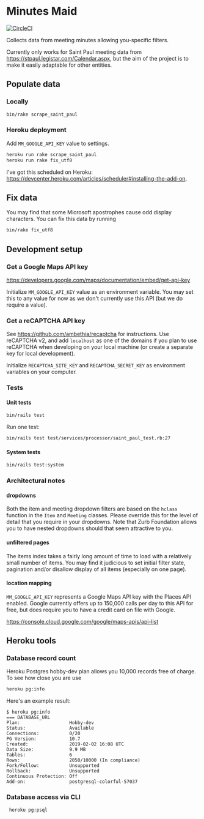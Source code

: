 # Minutes Maid
[![CircleCI](https://circleci.com/gh/eebbesen/minutes_maid.svg?style=svg)](https://circleci.com/gh/eebbesen/minutes_maid)

Collects data from meeting minutes allowing you-specific filters.

Currently only works for Saint Paul meeting data from https://stpaul.legistar.com/Calendar.aspx, but the aim of the project is to make it easily adaptable for other entities.

## Populate data
### Locally
```bash
bin/rake scrape_saint_paul
```

### Heroku deployment
Add `MM_GOOGLE_API_KEY` value to settings.
```bash
heroku run rake scrape_saint_paul
heroku run rake fix_utf8
```
I've got this scheduled on Heroku: https://devcenter.heroku.com/articles/scheduler#installing-the-add-on.


## Fix data
You may find that some Microsoft apostrophes cause odd display characters. You can fix this data by running
```bash
bin/rake fix_utf8
```

## Development setup
### Get a Google Maps API key
https://developers.google.com/maps/documentation/embed/get-api-key

Initialize `MM_GOOGLE_API_KEY` value as an environment variable. You may set this to any value for now as we don't currently use this API (but we do require a value).

### Get a reCAPTCHA API key
See https://github.com/ambethia/recaptcha for instructions. Use reCAPTCHA v2, and add `localhost` as one of the domains if you plan to use reCAPTCHA when developing on your local machine (or create a separate key for local development).

Initialize `RECAPTCHA_SITE_KEY` and `RECAPTCHA_SECRET_KEY` as environment variables on your computer.

### Tests
#### Unit tests
```bash
bin/rails test
```

Run one test:
```bash
bin/rails test test/services/processor/saint_paul_test.rb:27
```

#### System tests
```bash
bin/rails test:system
```

### Architectural notes
#### dropdowns
Both the item and meeting dropdown filters are based on the `hclass` function in the `Item` and `Meeting` classes. Please override this for the level of detail that you require in your dropdowns. Note that Zurb Foundation allows you to have nested dropdowns should that seem attractive to you.

#### unfiltered pages
The items index takes a fairly long amount of time to load with a relatively small number of items. You may find it judicious to set initial filter state, pagination and/or disallow display of all items (especially on one page).

#### location mapping
`MM_GOOGLE_API_KEY` represents a Google Maps API key with the Places API enabled. Google currently offers up to 150,000 calls per day to this API for free, but does require you to have a credit card on file with Google.

https://console.cloud.google.com/google/maps-apis/api-list


## Heroku tools
### Database record count
Heroku Postgres hobby-dev plan allows you 10,000 records free of charge. To see how close you are use

```bash
heroku pg:info
```
Here's an example result:
```
$ heroku pg:info
=== DATABASE_URL
Plan:                  Hobby-dev
Status:                Available
Connections:           0/20
PG Version:            10.7
Created:               2019-02-02 16:08 UTC
Data Size:             9.9 MB
Tables:                6
Rows:                  2050/10000 (In compliance)
Fork/Follow:           Unsupported
Rollback:              Unsupported
Continuous Protection: Off
Add-on:                postgresql-colorful-57037
```

### Database access via CLI
```bash
 heroku pg:psql
 ```
